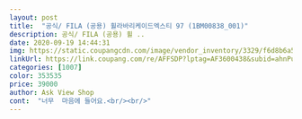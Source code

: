 ```yaml
---
layout: post 
title:  "공식/ FILA (공용) 휠라바리케이드엑스티 97 (1BM00838_001)" 
description: 공식/ FILA (공용) 휠 ..
date: 2020-09-19 14:44:31 
img: https://static.coupangcdn.com/image/vendor_inventory/3329/f6d8b6a54d4e055eae1f0ea0ef8ac4ed20498f04f586d8337acaf1eeb485.jpg 
linkUrl: https://link.coupang.com/re/AFFSDP?lptag=AF3600438&subid=ahnPublicAsk&pageKey=1980147174&itemId=3368952924&vendorItemId=70511517096&traceid=V0-113-6d4591181973986f 
categories: [1007] 
color: 353535 
price: 39000 
author: Ask View Shop 
cont:  "너무  마음에 들어요.<br/><br/>" 
---
```

